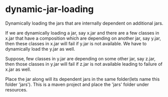 # dynamic-jar-loading
Dynamically loading the jars that are internally dependent on additional jars.

If we are dynamically loading a jar, say x.jar and there are a few classes in x.jar that have a composition which are depending on another jar, say y.jar, then these classes in x.jar will fail if y.jar is not available. We have to dynamically load the y.jar as well.

Suppose, few classes in y.jar are depending on some other jar, say z.jar, then those classes in y.jar will fail if z.jar is not available leading to failure of x.jar as well.

Place the jar along will its dependent jars in the same folder(lets name this folder 'jars'). This is a maven project and place the 'jars' folder under resources.
